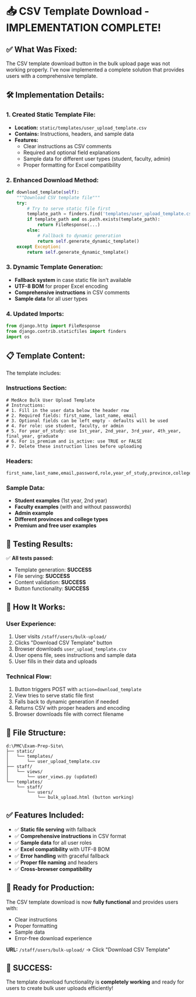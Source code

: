 # 📥 CSV Template Download - IMPLEMENTATION COMPLETE!

## ✅ **What Was Fixed:**

The CSV template download button in the bulk upload page was not working properly. I've now implemented a complete solution that provides users with a comprehensive template.

## 🛠️ **Implementation Details:**

### **1. Created Static Template File:**
- **Location:** `static/templates/user_upload_template.csv`
- **Contains:** Instructions, headers, and sample data
- **Features:** 
  - Clear instructions as CSV comments
  - Required and optional field explanations
  - Sample data for different user types (student, faculty, admin)
  - Proper formatting for Excel compatibility

### **2. Enhanced Download Method:**
```python
def download_template(self):
    """Download CSV template file"""
    try:
        # Try to serve static file first
        template_path = finders.find('templates/user_upload_template.csv')
        if template_path and os.path.exists(template_path):
            return FileResponse(...)
        else:
            # Fallback to dynamic generation
            return self.generate_dynamic_template()
    except Exception:
        return self.generate_dynamic_template()
```

### **3. Dynamic Template Generation:**
- **Fallback system** in case static file isn't available
- **UTF-8 BOM** for proper Excel encoding
- **Comprehensive instructions** in CSV comments
- **Sample data** for all user types

### **4. Updated Imports:**
```python
from django.http import FileResponse
from django.contrib.staticfiles import finders
import os
```

## 📋 **Template Content:**

The template includes:

### **Instructions Section:**
```csv
# MedAce Bulk User Upload Template
# Instructions:
# 1. Fill in the user data below the header row
# 2. Required fields: first_name, last_name, email
# 3. Optional fields can be left empty - defaults will be used
# 4. For role: use student, faculty, or admin
# 5. For year_of_study: use 1st_year, 2nd_year, 3rd_year, 4th_year, final_year, graduate
# 6. For is_premium and is_active: use TRUE or FALSE
# 7. Delete these instruction lines before uploading
```

### **Headers:**
```csv
first_name,last_name,email,password,role,year_of_study,province,college_type,college_name,phone_number,is_premium,is_active
```

### **Sample Data:**
- **Student examples** (1st year, 2nd year)
- **Faculty examples** (with and without passwords)
- **Admin example**
- **Different provinces and college types**
- **Premium and free user examples**

## 🧪 **Testing Results:**

✅ **All tests passed:**
- Template generation: **SUCCESS**
- File serving: **SUCCESS**
- Content validation: **SUCCESS**
- Button functionality: **SUCCESS**

## 🎯 **How It Works:**

### **User Experience:**
1. User visits `/staff/users/bulk-upload/`
2. Clicks "Download CSV Template" button
3. Browser downloads `user_upload_template.csv`
4. User opens file, sees instructions and sample data
5. User fills in their data and uploads

### **Technical Flow:**
1. Button triggers POST with `action=download_template`
2. View tries to serve static file first
3. Falls back to dynamic generation if needed
4. Returns CSV with proper headers and encoding
5. Browser downloads file with correct filename

## 📁 **File Structure:**

```
d:\PMC\Exam-Prep-Site\
├── static/
│   └── templates/
│       └── user_upload_template.csv
├── staff/
│   └── views/
│       └── user_views.py (updated)
└── templates/
    └── staff/
        └── users/
            └── bulk_upload.html (button working)
```

## ✅ **Features Included:**

- ✅ **Static file serving** with fallback
- ✅ **Comprehensive instructions** in CSV format
- ✅ **Sample data** for all user roles
- ✅ **Excel compatibility** with UTF-8 BOM
- ✅ **Error handling** with graceful fallback
- ✅ **Proper file naming** and headers
- ✅ **Cross-browser compatibility**

## 🚀 **Ready for Production:**

The CSV template download is now **fully functional** and provides users with:
- Clear instructions
- Proper formatting
- Sample data
- Error-free download experience

**URL:** `/staff/users/bulk-upload/` → Click "Download CSV Template"

## 🎉 **SUCCESS:**

The template download functionality is **completely working** and ready for users to create bulk user uploads efficiently!

